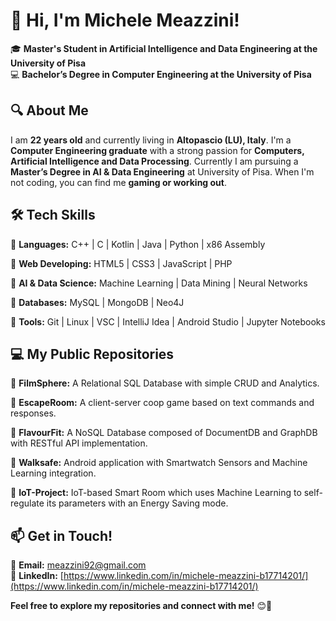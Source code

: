 # 👋 Hi, I'm Michele Meazzini!  

🎓 **Master's Student in Artificial Intelligence and Data Engineering at the University of Pisa**  
💻 **Bachelor’s Degree in Computer Engineering at the University of Pisa**  

## 🔍 About Me  
I am **22 years old** and currently living in **Altopascio (LU), Italy**. I'm a **Computer Engineering graduate** with a strong passion for **Computers, Artificial Intelligence and Data Processing**.
Currently I am pursuing a **Master’s Degree in AI & Data Engineering** at University of Pisa.
When I'm not coding, you can find me **gaming or working out**.  


## 🛠️ Tech Skills  
🔹 **Languages:** C++ | C | Kotlin | Java | Python | x86 Assembly

🔹 **Web Developing:** HTML5 | CSS3 | JavaScript | PHP  

🔹 **AI & Data Science:** Machine Learning | Data Mining | Neural Networks

🔹 **Databases:** MySQL | MongoDB | Neo4J

🔹 **Tools:** Git | Linux | VSC | IntelliJ Idea | Android Studio | Jupyter Notebooks

## 💻 My Public Repositories 
🔹 **FilmSphere:** A Relational SQL Database with simple CRUD and Analytics.

🔹 **EscapeRoom:** A client-server coop game based on text commands and responses.

🔹 **FlavourFit:** A NoSQL Database composed of DocumentDB and GraphDB with RESTful API implementation.

🔹 **Walksafe:** Android application with Smartwatch Sensors and Machine Learning integration.

🔹 **IoT-Project:** IoT-based Smart Room which uses Machine Learning to self-regulate its parameters with an Energy Saving mode.

## 📫 Get in Touch!  
📩 **Email:** [meazzini92@gmail.com](mailto:meazzini92@gmail.com)  
🔗 **LinkedIn:** [https://www.linkedin.com/in/michele-meazzini-b17714201/](https://www.linkedin.com/in/michele-meazzini-b17714201/)


**Feel free to explore my repositories and connect with me!** 😊🚀

